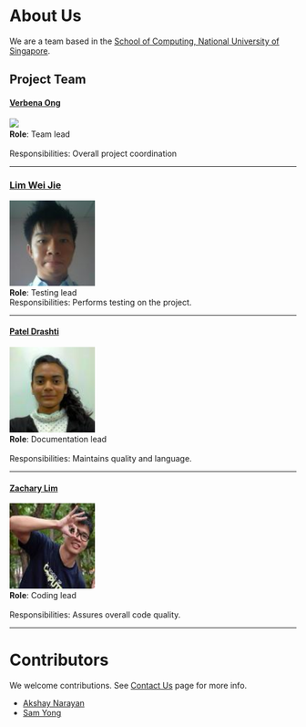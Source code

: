 # About Us

We are a team based in the [School of Computing, National University of Singapore](http://www.comp.nus.edu.sg).

## Project Team

#### [Verbena Ong](http://github.com/Verbena) 
<img src="images/.Verbena.jpg" width="150"><br>
**Role**: Team lead<br>  
Responsibilities: Overall project coordination

-----

### [Lim Wei Jie](http://github.com/1o0p3r)
<img src="images/Weijie.jpg" width="150"><br>
**Role**: Testing lead<br>
Responsibilities: Performs testing on the project.

-----

#### [Patel Drashti](http://github.com/Drashti96)
<img src="images/Drashti.jpg" width="150"><br>
**Role**: Documentation lead<br>  
Responsibilities: Maintains quality and language.


-----

#### [Zachary Lim](http://github.com/zachylimwl)
<img src="images/Zachary.jpg" width="150"><br>
**Role**: Coding lead <br>  
Responsibilities: Assures overall code quality.

 -----

# Contributors

We welcome contributions. See [Contact Us](ContactUs.md) page for more info.

* [Akshay Narayan](https://github.com/se-edu/addressbook-level4/pulls?q=is%3Apr+author%3Aokkhoy)
* [Sam Yong](https://github.com/se-edu/addressbook-level4/pulls?q=is%3Apr+author%3Amauris)